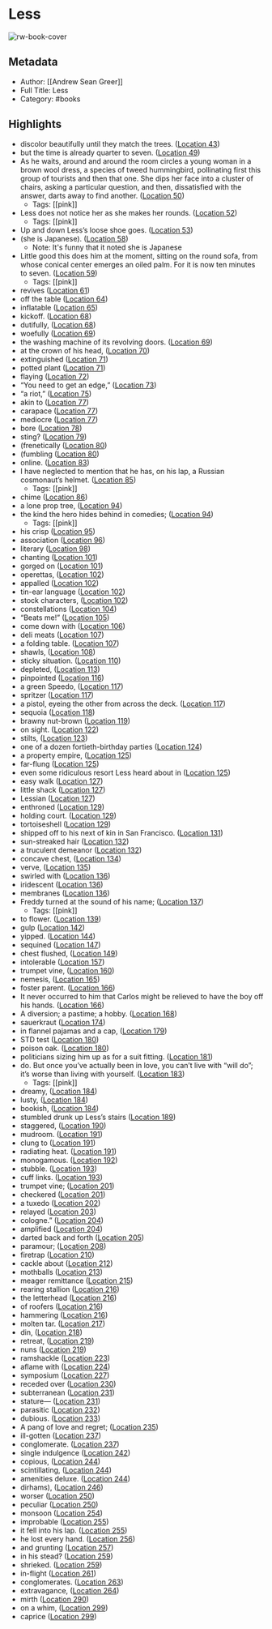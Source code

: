 # Less

![rw-book-cover](https://images-na.ssl-images-amazon.com/images/I/41FjctvduNL._SL200_.jpg)

## Metadata
- Author: [[Andrew Sean Greer]]
- Full Title: Less
- Category: #books

## Highlights
- discolor beautifully until they match the trees. ([Location 43](https://readwise.io/to_kindle?action=open&asin=B01MSICPW3&location=43))
- but the time is already quarter to seven. ([Location 49](https://readwise.io/to_kindle?action=open&asin=B01MSICPW3&location=49))
- As he waits, around and around the room circles a young woman in a brown wool dress, a species of tweed hummingbird, pollinating first this group of tourists and then that one. She dips her face into a cluster of chairs, asking a particular question, and then, dissatisfied with the answer, darts away to find another. ([Location 50](https://readwise.io/to_kindle?action=open&asin=B01MSICPW3&location=50))
    - Tags: [[pink]] 
- Less does not notice her as she makes her rounds. ([Location 52](https://readwise.io/to_kindle?action=open&asin=B01MSICPW3&location=52))
    - Tags: [[pink]] 
- Up and down Less’s loose shoe goes. ([Location 53](https://readwise.io/to_kindle?action=open&asin=B01MSICPW3&location=53))
- (she is Japanese). ([Location 58](https://readwise.io/to_kindle?action=open&asin=B01MSICPW3&location=58))
    - Note: It's funny that it noted she is Japanese
- Little good this does him at the moment, sitting on the round sofa, from whose conical center emerges an oiled palm. For it is now ten minutes to seven. ([Location 59](https://readwise.io/to_kindle?action=open&asin=B01MSICPW3&location=59))
    - Tags: [[pink]] 
- revives ([Location 61](https://readwise.io/to_kindle?action=open&asin=B01MSICPW3&location=61))
- off the table ([Location 64](https://readwise.io/to_kindle?action=open&asin=B01MSICPW3&location=64))
- inflatable ([Location 65](https://readwise.io/to_kindle?action=open&asin=B01MSICPW3&location=65))
- kickoff. ([Location 68](https://readwise.io/to_kindle?action=open&asin=B01MSICPW3&location=68))
- dutifully, ([Location 68](https://readwise.io/to_kindle?action=open&asin=B01MSICPW3&location=68))
- woefully ([Location 69](https://readwise.io/to_kindle?action=open&asin=B01MSICPW3&location=69))
- the washing machine of its revolving doors. ([Location 69](https://readwise.io/to_kindle?action=open&asin=B01MSICPW3&location=69))
- at the crown of his head, ([Location 70](https://readwise.io/to_kindle?action=open&asin=B01MSICPW3&location=70))
- extinguished ([Location 71](https://readwise.io/to_kindle?action=open&asin=B01MSICPW3&location=71))
- potted plant ([Location 71](https://readwise.io/to_kindle?action=open&asin=B01MSICPW3&location=71))
- flaying ([Location 72](https://readwise.io/to_kindle?action=open&asin=B01MSICPW3&location=72))
- “You need to get an edge,” ([Location 73](https://readwise.io/to_kindle?action=open&asin=B01MSICPW3&location=73))
- “a riot,” ([Location 75](https://readwise.io/to_kindle?action=open&asin=B01MSICPW3&location=75))
- akin to ([Location 77](https://readwise.io/to_kindle?action=open&asin=B01MSICPW3&location=77))
- carapace ([Location 77](https://readwise.io/to_kindle?action=open&asin=B01MSICPW3&location=77))
- mediocre ([Location 77](https://readwise.io/to_kindle?action=open&asin=B01MSICPW3&location=77))
- bore ([Location 78](https://readwise.io/to_kindle?action=open&asin=B01MSICPW3&location=78))
- sting? ([Location 79](https://readwise.io/to_kindle?action=open&asin=B01MSICPW3&location=79))
- (frenetically ([Location 80](https://readwise.io/to_kindle?action=open&asin=B01MSICPW3&location=80))
- (fumbling ([Location 80](https://readwise.io/to_kindle?action=open&asin=B01MSICPW3&location=80))
- online. ([Location 83](https://readwise.io/to_kindle?action=open&asin=B01MSICPW3&location=83))
- I have neglected to mention that he has, on his lap, a Russian cosmonaut’s helmet. ([Location 85](https://readwise.io/to_kindle?action=open&asin=B01MSICPW3&location=85))
    - Tags: [[pink]] 
- chime ([Location 86](https://readwise.io/to_kindle?action=open&asin=B01MSICPW3&location=86))
- a lone prop tree, ([Location 94](https://readwise.io/to_kindle?action=open&asin=B01MSICPW3&location=94))
- the kind the hero hides behind in comedies; ([Location 94](https://readwise.io/to_kindle?action=open&asin=B01MSICPW3&location=94))
    - Tags: [[pink]] 
- his crisp ([Location 95](https://readwise.io/to_kindle?action=open&asin=B01MSICPW3&location=95))
- association ([Location 96](https://readwise.io/to_kindle?action=open&asin=B01MSICPW3&location=96))
- literary ([Location 98](https://readwise.io/to_kindle?action=open&asin=B01MSICPW3&location=98))
- chanting ([Location 101](https://readwise.io/to_kindle?action=open&asin=B01MSICPW3&location=101))
- gorged on ([Location 101](https://readwise.io/to_kindle?action=open&asin=B01MSICPW3&location=101))
- operettas, ([Location 102](https://readwise.io/to_kindle?action=open&asin=B01MSICPW3&location=102))
- appalled ([Location 102](https://readwise.io/to_kindle?action=open&asin=B01MSICPW3&location=102))
- tin-ear language ([Location 102](https://readwise.io/to_kindle?action=open&asin=B01MSICPW3&location=102))
- stock characters, ([Location 102](https://readwise.io/to_kindle?action=open&asin=B01MSICPW3&location=102))
- constellations ([Location 104](https://readwise.io/to_kindle?action=open&asin=B01MSICPW3&location=104))
- “Beats me!” ([Location 105](https://readwise.io/to_kindle?action=open&asin=B01MSICPW3&location=105))
- come down with ([Location 106](https://readwise.io/to_kindle?action=open&asin=B01MSICPW3&location=106))
- deli meats ([Location 107](https://readwise.io/to_kindle?action=open&asin=B01MSICPW3&location=107))
- a folding table. ([Location 107](https://readwise.io/to_kindle?action=open&asin=B01MSICPW3&location=107))
- shawls, ([Location 108](https://readwise.io/to_kindle?action=open&asin=B01MSICPW3&location=108))
- sticky situation. ([Location 110](https://readwise.io/to_kindle?action=open&asin=B01MSICPW3&location=110))
- depleted, ([Location 113](https://readwise.io/to_kindle?action=open&asin=B01MSICPW3&location=113))
- pinpointed ([Location 116](https://readwise.io/to_kindle?action=open&asin=B01MSICPW3&location=116))
- a green Speedo, ([Location 117](https://readwise.io/to_kindle?action=open&asin=B01MSICPW3&location=117))
- spritzer ([Location 117](https://readwise.io/to_kindle?action=open&asin=B01MSICPW3&location=117))
- a pistol, eyeing the other from across the deck. ([Location 117](https://readwise.io/to_kindle?action=open&asin=B01MSICPW3&location=117))
- sequoia ([Location 118](https://readwise.io/to_kindle?action=open&asin=B01MSICPW3&location=118))
- brawny nut-brown ([Location 119](https://readwise.io/to_kindle?action=open&asin=B01MSICPW3&location=119))
- on sight. ([Location 122](https://readwise.io/to_kindle?action=open&asin=B01MSICPW3&location=122))
- stilts, ([Location 123](https://readwise.io/to_kindle?action=open&asin=B01MSICPW3&location=123))
- one of a dozen fortieth-birthday parties ([Location 124](https://readwise.io/to_kindle?action=open&asin=B01MSICPW3&location=124))
- a property empire, ([Location 125](https://readwise.io/to_kindle?action=open&asin=B01MSICPW3&location=125))
- far-flung ([Location 125](https://readwise.io/to_kindle?action=open&asin=B01MSICPW3&location=125))
- even some ridiculous resort Less heard about in ([Location 125](https://readwise.io/to_kindle?action=open&asin=B01MSICPW3&location=125))
- easy walk ([Location 127](https://readwise.io/to_kindle?action=open&asin=B01MSICPW3&location=127))
- little shack ([Location 127](https://readwise.io/to_kindle?action=open&asin=B01MSICPW3&location=127))
- Lessian ([Location 127](https://readwise.io/to_kindle?action=open&asin=B01MSICPW3&location=127))
- enthroned ([Location 129](https://readwise.io/to_kindle?action=open&asin=B01MSICPW3&location=129))
- holding court. ([Location 129](https://readwise.io/to_kindle?action=open&asin=B01MSICPW3&location=129))
- tortoiseshell ([Location 129](https://readwise.io/to_kindle?action=open&asin=B01MSICPW3&location=129))
- shipped off to his next of kin in San Francisco. ([Location 131](https://readwise.io/to_kindle?action=open&asin=B01MSICPW3&location=131))
- sun-streaked hair ([Location 132](https://readwise.io/to_kindle?action=open&asin=B01MSICPW3&location=132))
- a truculent demeanor ([Location 132](https://readwise.io/to_kindle?action=open&asin=B01MSICPW3&location=132))
- concave chest, ([Location 134](https://readwise.io/to_kindle?action=open&asin=B01MSICPW3&location=134))
- verve, ([Location 135](https://readwise.io/to_kindle?action=open&asin=B01MSICPW3&location=135))
- swirled with ([Location 136](https://readwise.io/to_kindle?action=open&asin=B01MSICPW3&location=136))
- iridescent ([Location 136](https://readwise.io/to_kindle?action=open&asin=B01MSICPW3&location=136))
- membranes ([Location 136](https://readwise.io/to_kindle?action=open&asin=B01MSICPW3&location=136))
- Freddy turned at the sound of his name; ([Location 137](https://readwise.io/to_kindle?action=open&asin=B01MSICPW3&location=137))
    - Tags: [[pink]] 
- to flower. ([Location 139](https://readwise.io/to_kindle?action=open&asin=B01MSICPW3&location=139))
- gulp ([Location 142](https://readwise.io/to_kindle?action=open&asin=B01MSICPW3&location=142))
- yipped. ([Location 144](https://readwise.io/to_kindle?action=open&asin=B01MSICPW3&location=144))
- sequined ([Location 147](https://readwise.io/to_kindle?action=open&asin=B01MSICPW3&location=147))
- chest flushed, ([Location 149](https://readwise.io/to_kindle?action=open&asin=B01MSICPW3&location=149))
- intolerable ([Location 157](https://readwise.io/to_kindle?action=open&asin=B01MSICPW3&location=157))
- trumpet vine, ([Location 160](https://readwise.io/to_kindle?action=open&asin=B01MSICPW3&location=160))
- nemesis, ([Location 165](https://readwise.io/to_kindle?action=open&asin=B01MSICPW3&location=165))
- foster parent. ([Location 166](https://readwise.io/to_kindle?action=open&asin=B01MSICPW3&location=166))
- It never occurred to him that Carlos might be relieved to have the boy off his hands. ([Location 166](https://readwise.io/to_kindle?action=open&asin=B01MSICPW3&location=166))
- A diversion; a pastime; a hobby. ([Location 168](https://readwise.io/to_kindle?action=open&asin=B01MSICPW3&location=168))
- sauerkraut ([Location 174](https://readwise.io/to_kindle?action=open&asin=B01MSICPW3&location=174))
- in flannel pajamas and a cap, ([Location 179](https://readwise.io/to_kindle?action=open&asin=B01MSICPW3&location=179))
- STD test ([Location 180](https://readwise.io/to_kindle?action=open&asin=B01MSICPW3&location=180))
- poison oak. ([Location 180](https://readwise.io/to_kindle?action=open&asin=B01MSICPW3&location=180))
- politicians sizing him up as for a suit fitting. ([Location 181](https://readwise.io/to_kindle?action=open&asin=B01MSICPW3&location=181))
- do. But once you’ve actually been in love, you can’t live with “will do”; it’s worse than living with yourself. ([Location 183](https://readwise.io/to_kindle?action=open&asin=B01MSICPW3&location=183))
    - Tags: [[pink]] 
- dreamy, ([Location 184](https://readwise.io/to_kindle?action=open&asin=B01MSICPW3&location=184))
- lusty, ([Location 184](https://readwise.io/to_kindle?action=open&asin=B01MSICPW3&location=184))
- bookish, ([Location 184](https://readwise.io/to_kindle?action=open&asin=B01MSICPW3&location=184))
- stumbled drunk up Less’s stairs ([Location 189](https://readwise.io/to_kindle?action=open&asin=B01MSICPW3&location=189))
- staggered, ([Location 190](https://readwise.io/to_kindle?action=open&asin=B01MSICPW3&location=190))
- mudroom. ([Location 191](https://readwise.io/to_kindle?action=open&asin=B01MSICPW3&location=191))
- clung to ([Location 191](https://readwise.io/to_kindle?action=open&asin=B01MSICPW3&location=191))
- radiating heat. ([Location 191](https://readwise.io/to_kindle?action=open&asin=B01MSICPW3&location=191))
- monogamous. ([Location 192](https://readwise.io/to_kindle?action=open&asin=B01MSICPW3&location=192))
- stubble. ([Location 193](https://readwise.io/to_kindle?action=open&asin=B01MSICPW3&location=193))
- cuff links. ([Location 193](https://readwise.io/to_kindle?action=open&asin=B01MSICPW3&location=193))
- trumpet vine; ([Location 201](https://readwise.io/to_kindle?action=open&asin=B01MSICPW3&location=201))
- checkered ([Location 201](https://readwise.io/to_kindle?action=open&asin=B01MSICPW3&location=201))
- a tuxedo ([Location 202](https://readwise.io/to_kindle?action=open&asin=B01MSICPW3&location=202))
- relayed ([Location 203](https://readwise.io/to_kindle?action=open&asin=B01MSICPW3&location=203))
- cologne.” ([Location 204](https://readwise.io/to_kindle?action=open&asin=B01MSICPW3&location=204))
- amplified ([Location 204](https://readwise.io/to_kindle?action=open&asin=B01MSICPW3&location=204))
- darted back and forth ([Location 205](https://readwise.io/to_kindle?action=open&asin=B01MSICPW3&location=205))
- paramour; ([Location 208](https://readwise.io/to_kindle?action=open&asin=B01MSICPW3&location=208))
- firetrap ([Location 210](https://readwise.io/to_kindle?action=open&asin=B01MSICPW3&location=210))
- cackle about ([Location 212](https://readwise.io/to_kindle?action=open&asin=B01MSICPW3&location=212))
- mothballs ([Location 213](https://readwise.io/to_kindle?action=open&asin=B01MSICPW3&location=213))
- meager remittance ([Location 215](https://readwise.io/to_kindle?action=open&asin=B01MSICPW3&location=215))
- rearing stallion ([Location 216](https://readwise.io/to_kindle?action=open&asin=B01MSICPW3&location=216))
- the letterhead ([Location 216](https://readwise.io/to_kindle?action=open&asin=B01MSICPW3&location=216))
- of roofers ([Location 216](https://readwise.io/to_kindle?action=open&asin=B01MSICPW3&location=216))
- hammering ([Location 216](https://readwise.io/to_kindle?action=open&asin=B01MSICPW3&location=216))
- molten tar. ([Location 217](https://readwise.io/to_kindle?action=open&asin=B01MSICPW3&location=217))
- din, ([Location 218](https://readwise.io/to_kindle?action=open&asin=B01MSICPW3&location=218))
- retreat, ([Location 219](https://readwise.io/to_kindle?action=open&asin=B01MSICPW3&location=219))
- nuns ([Location 219](https://readwise.io/to_kindle?action=open&asin=B01MSICPW3&location=219))
- ramshackle ([Location 223](https://readwise.io/to_kindle?action=open&asin=B01MSICPW3&location=223))
- aflame with ([Location 224](https://readwise.io/to_kindle?action=open&asin=B01MSICPW3&location=224))
- symposium ([Location 227](https://readwise.io/to_kindle?action=open&asin=B01MSICPW3&location=227))
- receded over ([Location 230](https://readwise.io/to_kindle?action=open&asin=B01MSICPW3&location=230))
- subterranean ([Location 231](https://readwise.io/to_kindle?action=open&asin=B01MSICPW3&location=231))
- stature— ([Location 231](https://readwise.io/to_kindle?action=open&asin=B01MSICPW3&location=231))
- parasitic ([Location 232](https://readwise.io/to_kindle?action=open&asin=B01MSICPW3&location=232))
- dubious. ([Location 233](https://readwise.io/to_kindle?action=open&asin=B01MSICPW3&location=233))
- A pang of love and regret; ([Location 235](https://readwise.io/to_kindle?action=open&asin=B01MSICPW3&location=235))
- ill-gotten ([Location 237](https://readwise.io/to_kindle?action=open&asin=B01MSICPW3&location=237))
- conglomerate. ([Location 237](https://readwise.io/to_kindle?action=open&asin=B01MSICPW3&location=237))
- single indulgence ([Location 242](https://readwise.io/to_kindle?action=open&asin=B01MSICPW3&location=242))
- copious, ([Location 244](https://readwise.io/to_kindle?action=open&asin=B01MSICPW3&location=244))
- scintillating, ([Location 244](https://readwise.io/to_kindle?action=open&asin=B01MSICPW3&location=244))
- amenities deluxe. ([Location 244](https://readwise.io/to_kindle?action=open&asin=B01MSICPW3&location=244))
- dirhams), ([Location 246](https://readwise.io/to_kindle?action=open&asin=B01MSICPW3&location=246))
- worser ([Location 250](https://readwise.io/to_kindle?action=open&asin=B01MSICPW3&location=250))
- peculiar ([Location 250](https://readwise.io/to_kindle?action=open&asin=B01MSICPW3&location=250))
- monsoon ([Location 254](https://readwise.io/to_kindle?action=open&asin=B01MSICPW3&location=254))
- improbable ([Location 255](https://readwise.io/to_kindle?action=open&asin=B01MSICPW3&location=255))
- it fell into his lap. ([Location 255](https://readwise.io/to_kindle?action=open&asin=B01MSICPW3&location=255))
- he lost every hand. ([Location 256](https://readwise.io/to_kindle?action=open&asin=B01MSICPW3&location=256))
- and grunting ([Location 257](https://readwise.io/to_kindle?action=open&asin=B01MSICPW3&location=257))
- in his stead? ([Location 259](https://readwise.io/to_kindle?action=open&asin=B01MSICPW3&location=259))
- shrieked. ([Location 259](https://readwise.io/to_kindle?action=open&asin=B01MSICPW3&location=259))
- in-flight ([Location 261](https://readwise.io/to_kindle?action=open&asin=B01MSICPW3&location=261))
- conglomerates. ([Location 263](https://readwise.io/to_kindle?action=open&asin=B01MSICPW3&location=263))
- extravagance, ([Location 264](https://readwise.io/to_kindle?action=open&asin=B01MSICPW3&location=264))
- mirth ([Location 290](https://readwise.io/to_kindle?action=open&asin=B01MSICPW3&location=290))
- on a whim, ([Location 299](https://readwise.io/to_kindle?action=open&asin=B01MSICPW3&location=299))
- caprice ([Location 299](https://readwise.io/to_kindle?action=open&asin=B01MSICPW3&location=299))
